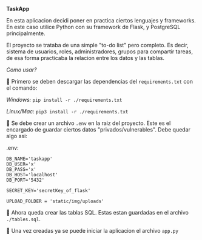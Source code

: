 **TaskApp**

En esta aplicacion decidi poner en practica ciertos lenguajes y frameworks.
En este caso utilice Python con su framework de Flask, y PostgreSQL principalmente.

El proyecto se trataba de una simple "to-do list" pero completo. Es decir, sistema de usuarios, roles, administradores, grupos para compartir tareas, de esa forma practicaba la relacion entre los datos y las tablas.

*Como usar?*

📌 Primero se deben descargar las dependencias del `requirements.txt` con el comando:

*Windows:* `pip install -r ./requirements.txt`

*Linux/Mac*: `pip3 install -r ./requirements.txt`

📌 Se debe crear un archivo `.env` en la raiz del proyecto. Este es el encargado de guardar ciertos datos "privados/vulnerables". Debe quedar algo asi:

.env:
```
DB_NAME='taskapp'
DB_USER='x'
DB_PASS='x'
DB_HOST='localhost'
DB_PORT='5432'

SECRET_KEY='secretKey_of_flask'

UPLOAD_FOLDER = 'static/img/uploads'
```

📌 Ahora queda crear las tablas SQL. Estas estan guardadas en el archivo  `./tables.sql`.

📌 Una vez creadas ya se puede iniciar la aplicacion el archivo `app.py`


